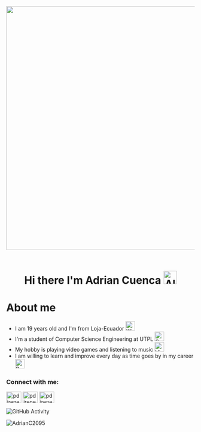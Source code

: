 <div align="center"><img src="https://user-images.githubusercontent.com/74038190/225813708-98b745f2-7d22-48cf-9150-083f1b00d6c9.gif" width="650">
<br><br></div>
<h1 align="center">Hi there I'm Adrian Cuenca <img src="https://raw.githubusercontent.com/Tarikul-Islam-Anik/Telegram-Animated-Emojis/main/Smileys/Alien%20Monster.webp" alt="Alien Monster" width="35" height="35" />

# About me
- I am 19 years old and I'm from Loja-Ecuador <img src="https://raw.githubusercontent.com/Tarikul-Islam-Anik/Animated-Fluent-Emojis/master/Emojis/Travel%20and%20places/World%20Map.png" alt="World Map" width="25" height="25" />
- I'm a student of Computer Science Engineering at UTPL <img src="https://raw.githubusercontent.com/Tarikul-Islam-Anik/Animated-Fluent-Emojis/master/Emojis/Travel%20and%20places/School.png" alt="School" width="25" height="25" />
- My hobby is playing video games and listening to music <img src="https://raw.githubusercontent.com/Tarikul-Islam-Anik/Telegram-Animated-Emojis/main/Activity/Video%20Game.webp" alt="Video Game" width="25" height="25" />
- I am willing to learn and improve every day as time goes by in my career <img src="https://raw.githubusercontent.com/Tarikul-Islam-Anik/Animated-Fluent-Emojis/master/Emojis/Hand%20gestures/Brain.png" alt="Brain" width="25" height="25" />


<h3 align="left">Connect with me:</h3>
<p align="left">
<a href="https://x.com/AdrianCuenca19" target="blank"><img align="center" src="https://raw.githubusercontent.com/rahuldkjain/github-profile-readme-generator/master/src/images/icons/Social/twitter.svg" alt="pdirene" height="30" width="40" /></a>
<a href="https://fb.com/adrian.cuenca.1466" target="blank"><img align="center" src="https://raw.githubusercontent.com/rahuldkjain/github-profile-readme-generator/master/src/images/icons/Social/facebook.svg" alt="pdirene" height="30" width="40" /></a>
<a href="https://instagram.com/adriancuencac25" target="blank"><img align="center" src="https://raw.githubusercontent.com/rahuldkjain/github-profile-readme-generator/master/src/images/icons/Social/instagram.svg" alt="pdirene" height="30" width="40" /></a>

![GitHub Activity](https://github-readme-stats.vercel.app/api?username=AdrianC2095&show_icons=true)

<p align="left"> <img src="https://komarev.com/ghpvc/?username=AdrianC2095&label=Profile%20views&color=0e75b6&style=flat" alt="AdrianC2095" /> </p>
<!--
**AdrianC2095/AdrianC2095** is a ✨ _special_ ✨ repository because its `README.md` (this file) appears on your GitHub profile.

Here are some ideas to get you started:

- 🔭 I’m currently working on ...
- 🌱 I’m currently learning ...
- 👯 I’m looking to collaborate on ...
- 🤔 I’m looking for help with ...
- 💬 Ask me about ...
- 📫 How to reach me: ...
- 😄 Pronouns: ...
- ⚡ Fun fact: ...
-->
